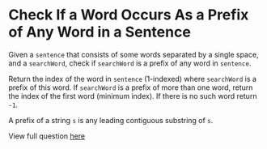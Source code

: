 # **Check If a Word Occurs As a Prefix of Any Word in a Sentence**

Given a `sentence` that consists of some words separated by a single space, and a `searchWord`, check if `searchWord` is a prefix of any word in `sentence`.

Return the index of the word in `sentence` (1-indexed) where `searchWord` is a prefix of this word. If `searchWord` is a prefix of more than one word, return the index of the first word (minimum index). If there is no such word return `-1`.

A prefix of a string `s` is any leading contiguous substring of `s`.

View full question <a href="https://leetcode.com/problems/check-if-a-word-occurs-as-a-prefix-of-any-word-in-a-sentence?envType=daily-question&envId=2024-12-02">here</a>

